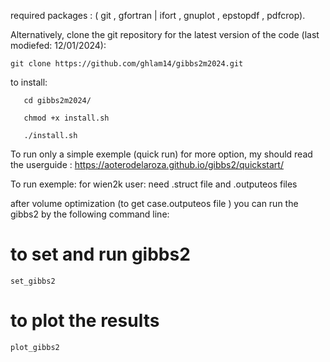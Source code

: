 required packages : ( git , gfortran | ifort  , gnuplot , epstopdf , pdfcrop).

Alternatively, clone the git repository for the latest version of the code (last modiefed: 12/01/2024):
   
    git clone https://github.com/ghlam14/gibbs2m2024.git
 
to install:

       cd gibbs2m2024/
       
       chmod +x install.sh
              
       ./install.sh
To run only a simple exemple (quick run) for more option, my should read the userguide :
      https://aoterodelaroza.github.io/gibbs2/quickstart/


To run exemple:
for wien2k user: need   .struct file and .outputeos  files

after volume  optimization (to  get  case.outputeos file ) you can run  the gibbs2  by the following command line:

# to set and run gibbs2 
    set_gibbs2            
# to plot the results
    plot_gibbs2            

